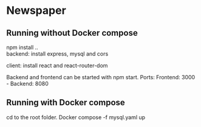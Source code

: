 # Newspaper

## Running without Docker compose
npm install ..   
backend:
install express, mysql and cors

client:
install react and react-router-dom

Backend and frontend can be started with npm start. 
Ports: Frontend: 3000 - Backend: 8080

## Running with Docker compose
cd to the root folder. 
Docker compose -f mysql.yaml up
